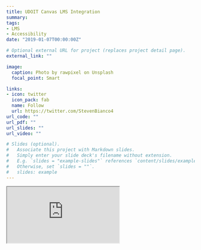 ```yaml
---
title: UDOIT Canvas LMS Integration
summary: 
tags:
- LMS
- Accessibility
date: "2019-01-07T00:00:00Z"

# Optional external URL for project (replaces project detail page).
external_link: ""

image:
  caption: Photo by rawpixel on Unsplash
  focal_point: Smart

links:
- icon: twitter
  icon_pack: fab
  name: Follow
  url: https://twitter.com/StevenBianco4
url_code: ""
url_pdf: ""
url_slides: ""
url_video: ""

# Slides (optional).
#   Associate this project with Markdown slides.
#   Simply enter your slide deck's filename without extension.
#   E.g. `slides = "example-slides"` references `content/slides/example-slides.md`.
#   Otherwise, set `slides = ""`.
#   slides: example
---
```


<div class="embed-responsive embed-responsive-16by9 mb-3"><iframe src="https://cdnapisec.kaltura.com/p/2274241/sp/227424100/embedIframeJs/uiconf_id/44192342/partner_id/2274241?iframeembed=true&entry_id=1_wnqm2fy1" class="embed-responsive-item" allowfullscreen webkitallowfullscreen mozAllowFullScreen allow="autoplay *; fullscreen *; encrypted-media *" title="Kaltura Video"></iframe></div> 
